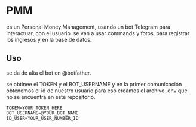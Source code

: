 # PMM

es un Personal Money Management, usando un bot Telegram para interactuar, con el usuario.
se van a usar commands y fotos, para registrar los ingresos y en la base de datos.

## Uso

se da de alta el bot en @botfather.

se obtinee el TOKEN y el BOT_USERNAME
y en la primer comunicación obtenemos el id de nuestro usuario
para eso creamos el archivo .env que no se encuentra en este repositorio.

``` .env
TOKEN=YOUR_TOKEN_HERE
BOT_USERNAME=@YOUR_BOT_NAME
ID_USER=YOUR_USER_NUMBER_ID
```